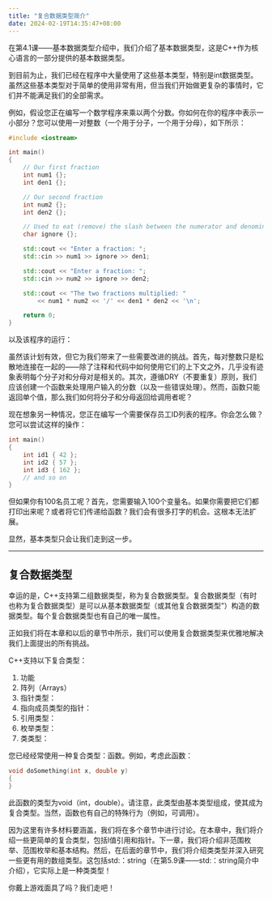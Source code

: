 ```yaml
---
title: "复合数据类型简介"
date: 2024-02-19T14:35:47+08:00
---
```


在第4.1课——基本数据类型介绍中，我们介绍了基本数据类型，这是C++作为核心语言的一部分提供的基本数据类型。

到目前为止，我们已经在程序中大量使用了这些基本类型，特别是int数据类型。虽然这些基本类型对于简单的使用非常有用，但当我们开始做更复杂的事情时，它们并不能满足我们的全部需求。

例如，假设您正在编写一个数学程序来乘以两个分数。你如何在你的程序中表示一小部分？您可以使用一对整数（一个用于分子，一个用于分母），如下所示：

```C++
#include <iostream>

int main()
{
    // Our first fraction
    int num1 {};
    int den1 {};

    // Our second fraction
    int num2 {};
    int den2 {};

    // Used to eat (remove) the slash between the numerator and denominator
    char ignore {};

    std::cout << "Enter a fraction: ";
    std::cin >> num1 >> ignore >> den1;

    std::cout << "Enter a fraction: ";
    std::cin >> num2 >> ignore >> den2;

    std::cout << "The two fractions multiplied: "
        << num1 * num2 << '/' << den1 * den2 << '\n';

    return 0;
}
```

以及该程序的运行：

虽然该计划有效，但它为我们带来了一些需要改进的挑战。首先，每对整数只是松散地连接在一起的——除了注释和代码中如何使用它们的上下文之外，几乎没有迹象表明每个分子对和分母对是相关的。其次，遵循DRY（不要重复）原则，我们应该创建一个函数来处理用户输入的分数（以及一些错误处理）。然而，函数只能返回单个值，那么我们如何将分子和分母返回给调用者呢？

现在想象另一种情况，您正在编写一个需要保存员工ID列表的程序。你会怎么做？您可以尝试这样的操作：

```C++
int main()
{
    int id1 { 42 };
    int id2 { 57 };
    int id3 { 162 };
    // and so on
}
```

但如果你有100名员工呢？首先，您需要输入100个变量名。如果你需要把它们都打印出来呢？或者将它们传递给函数？我们会有很多打字的机会。这根本无法扩展。

显然，基本类型只会让我们走到这一步。

***
## 复合数据类型

幸运的是，C++支持第二组数据类型，称为复合数据类型。复合数据类型（有时也称为复合数据类型）是可以从基本数据类型（或其他复合数据类型”）构造的数据类型。每个复合数据类型也有自己的唯一属性。

正如我们将在本章和以后的章节中所示，我们可以使用复合数据类型来优雅地解决我们上面提出的所有挑战。

C++支持以下复合类型：

1. 功能
2. 阵列（Arrays）
3. 指针类型：
4. 指向成员类型的指针：
5. 引用类型：
6. 枚举类型：
7. 类类型：


您已经经常使用一种复合类型：函数。例如，考虑此函数：

```C++
void doSomething(int x, double y)
{
}
```

此函数的类型为void（int，double）。请注意，此类型由基本类型组成，使其成为复合类型。当然，函数也有自己的特殊行为（例如，可调用）。

因为这里有许多材料要涵盖，我们将在多个章节中进行讨论。在本章中，我们将介绍一些更简单的复合类型，包括l值引用和指针。下一章，我们将介绍非范围枚举、范围枚举和基本结构。然后，在后面的章节中，我们将介绍类类型并深入研究一些更有用的数组类型。这包括std:：string（在第5.9课——std:：string简介中介绍），它实际上是一种类类型！

你戴上游戏面具了吗？我们走吧！

